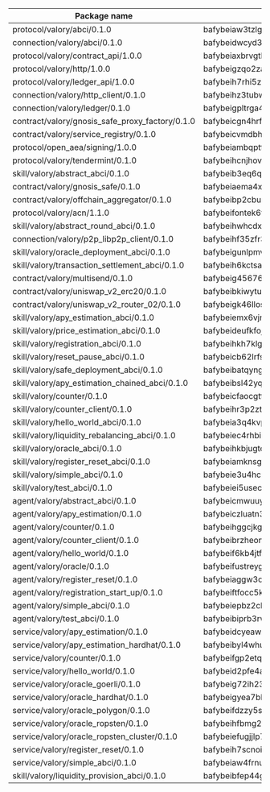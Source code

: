

| Package name | Package hash |
| ----------------------------------------------- | ------------------------------------------------- |
| protocol/valory/abci/0.1.0                      | bafybeiaw3tzlg3rkvnn5fcufblktmfwngmxugn4yo7pyjp76zz6aqtqcay |
| connection/valory/abci/0.1.0                    | bafybeidwcyd3zekabzih56y3hhsh75irzwkfp5xyj4ms6cfkudrfg73wsa |
| protocol/valory/contract_api/1.0.0              | bafybeiaxbrvgtbdrh4lslskuxyp4awyr4whcx3nqq5yrr6vimzsxg5dy64 |
| protocol/valory/http/1.0.0                      | bafybeigzqo2zaakcjtzzsm6dh4x73v72xg6ctk6muyp5uq5ueb7y34fbxy |
| protocol/valory/ledger_api/1.0.0                | bafybeih7rhi5zvfvwakx5ifgxsz2cfipeecsh7bm3gnudjxtvhrygpcftq |
| connection/valory/http_client/0.1.0             | bafybeihz3tubwado7j3wlivndzzuj3c6fdsp4ra5r3nqixn3ufawzo3wii |
| connection/valory/ledger/0.1.0                  | bafybeigpltrga4ggf4nejvl7l32zioyk77jzodvhthjwd3uvdkuxedvnz4 |
| contract/valory/gnosis_safe_proxy_factory/0.1.0 | bafybeicgn4hrfnjqqrpq2yjyuifpp24liwijsnvwzkfl7wdixlfmqgqesy |
| contract/valory/service_registry/0.1.0          | bafybeicvmdbhovr247vvunz5rer7sai74jxxavfwxyundiq3ebfxc2pvya |
| protocol/open_aea/signing/1.0.0                 | bafybeiambqptflge33eemdhis2whik67hjplfnqwieoa6wblzlaf7vuo44 |
| protocol/valory/tendermint/0.1.0                | bafybeihcnjhovvyyfbkuw5sjyfx2lfd4soeocfqzxz54g67333m6nk5gxq |
| skill/valory/abstract_abci/0.1.0                | bafybeib3eq6qk7sz5cmrytl4rwyrmyupps2hhvncghc7q3bwvyh3fwetpy |
| contract/valory/gnosis_safe/0.1.0               | bafybeiaema4xgfolq3nx26zu4o3kafro4aubmsjfwvzi5tfbp3fwg4cmoa |
| contract/valory/offchain_aggregator/0.1.0       | bafybeibp2cbuaxj4sthoaf5vdbdos6am2kqcbomrt2x6cyqsmxu34jabbu |
| protocol/valory/acn/1.1.0                       | bafybeifontek6tvaecatoauiule3j3id6xoktpjubvuqi3h2jkzqg7zh7a |
| skill/valory/abstract_round_abci/0.1.0          | bafybeihwhcdxbxxx6bodp27b5visoo67mgkleoawsrvaolxxa3d3gnus2u |
| connection/valory/p2p_libp2p_client/0.1.0       | bafybeihf35zfr35qsvfte4vbi7njvuzfx4httysw7owmlux53gvxh2or54 |
| skill/valory/oracle_deployment_abci/0.1.0       | bafybeigunlpmv2h6ewnf2frbn5oyixo73za63ma5poxblgmkaq3tf6oxlm |
| skill/valory/transaction_settlement_abci/0.1.0  | bafybeih6kctsaz3vxhb2w2gzqv6wgsxcku67tzbqmcdqdpzp7myco42dua |
| contract/valory/multisend/0.1.0                 | bafybeig45676hbh4c3p3mujrrskxgxww4cxdyyginlg5rmmav6orv4gtya |
| contract/valory/uniswap_v2_erc20/0.1.0          | bafybeibkiwytuhhvxbisoxcybrx4lfstk6bvtriltles7fxxpy37yq45ja |
| contract/valory/uniswap_v2_router_02/0.1.0      | bafybeigk46llosgsfz3zp7gdz44t4libzqqqq7zi6d5wsjpz43evn6ww4m |
| skill/valory/apy_estimation_abci/0.1.0          | bafybeiemx6vjrwwibsom77svskepxdqr6kvin2abvjmavtmmr2yjc2cjlm |
| skill/valory/price_estimation_abci/0.1.0        | bafybeideufkfojiez4kuyvxaxze66u53pf47mkgkpw6vb2sub6f3656gsa |
| skill/valory/registration_abci/0.1.0            | bafybeihkh7klg23m3v2kokpi5dmzv24qymsrjhcvesdst57yhbtyvx6b74 |
| skill/valory/reset_pause_abci/0.1.0             | bafybeicb62lrfs3ia3vtoavmszjriimmup56h6you4dxjzn6zi6k6nribe |
| skill/valory/safe_deployment_abci/0.1.0         | bafybeibatqyngxw7cscu6vxcuqs5fxocdjwgc7aqst6m3sg6yrk2d6wquu |
| skill/valory/apy_estimation_chained_abci/0.1.0  | bafybeibsl42yqvujtjwbmbsz4caw3viqqv7es5zhe5eddagbkiexjmqdqa |
| skill/valory/counter/0.1.0                      | bafybeicfaocgtfol5opegsa6ovtgpdl4vac5e4cny4iyo6spiiqlihiicu |
| skill/valory/counter_client/0.1.0               | bafybeihr3p2ztqpbgzuo4xi7gwq4hjcc3khibirritnxkajaugshlzxjke |
| skill/valory/hello_world_abci/0.1.0             | bafybeia3q4kvp4fwx423aiducvabx6xvl2jhhwtm6xpdcitqbju33rc5ry |
| skill/valory/liquidity_rebalancing_abci/0.1.0   | bafybeiec4rhbilu644splhqfcyvaeuny6eurxhdfop746sfgst4tu46g3a |
| skill/valory/oracle_abci/0.1.0                  | bafybeihkbjugtcyozmcat2hsijeiciskdsii7fl2567ebiovovywizlvfe |
| skill/valory/register_reset_abci/0.1.0          | bafybeiamknsg5wi22kqt46dthoml7sbjygq4d4lv7hncsacqhoe4updchm |
| skill/valory/simple_abci/0.1.0                  | bafybeie3u4hcn3s3gnhhrjmwq5q4ook5ntxd3hpmr7xmpcd7gi3fn5wje4 |
| skill/valory/test_abci/0.1.0                    | bafybeiei5useckwaw5kengy6uececd3iozp73pah27r2qonv455wgna6we |
| agent/valory/abstract_abci/0.1.0                | bafybeicmwuuym4my2ohskmm4av42l5ovsi4pklo56l2ihxm5m3sixp4aoy |
| agent/valory/apy_estimation/0.1.0               | bafybeiczluatn3gcm5v6lpintf2kp5wnzkms5bugzm46pl3gvka7hqq22q |
| agent/valory/counter/0.1.0                      | bafybeihggcjkgndqze3fln3o33kntxettt5yvkwlb3j2bgb3lsxwgr46xy |
| agent/valory/counter_client/0.1.0               | bafybeibrzheonnpbkihtov7e45yhs5azgo57k5ogxnykucpyv6sprufb7m |
| agent/valory/hello_world/0.1.0                  | bafybeif6kb4jtf2yhmol4ijps2awgsefi4ti7ydgmhi26qgke2mlehjoua |
| agent/valory/oracle/0.1.0                       | bafybeifustreygzfby6zvjqz5oxpog6h5o6xw2crzijw4cxj7h5rorkmcq |
| agent/valory/register_reset/0.1.0               | bafybeiaggw3oxqsgjqcaoi6y4wo52mj6sy55tmip7n5v7bufvdrsdwgfki |
| agent/valory/registration_start_up/0.1.0        | bafybeiftfocc5kbwk7kvdh2wqlsrb3nbiw55rnpvfrcnbvnvqer6jnddii |
| agent/valory/simple_abci/0.1.0                  | bafybeiepbz2cbspxbwykbqoesvbvglvprxffxwitycvcd5ksr6s2tlcuu4 |
| agent/valory/test_abci/0.1.0                    | bafybeibiprb3rw7wlh4vew3z37iqwqedbb2lltl3uqteaz6f3p5idlqsci |
| service/valory/apy_estimation/0.1.0             | bafybeidcyeawzu2is5bm6lb6pbcs424rp7pk3nkb6indnnanhm7y2hjtce |
| service/valory/apy_estimation_hardhat/0.1.0     | bafybeibyl4whuudtjlj26slswcb56523lyggwqzlffc4q2eiduekgrietm |
| service/valory/counter/0.1.0                    | bafybeifgp2etqumtxezy3ipqhpg2ormw5ubzmngvousjpxlj7xjz3fxdzq |
| service/valory/hello_world/0.1.0                | bafybeid2pfe4awx3u3gx5l5kjgchpuxytpwobbxd55slcmihgtjayl3bxq |
| service/valory/oracle_goerli/0.1.0              | bafybeig72ih23ks4ncfbkduvc7w4ght3z7ylxj7k667srvz2dfde2hbwiu |
| service/valory/oracle_hardhat/0.1.0             | bafybeigyea7bhxjxlttwgccd65asijcp5szgej7yd4ysv7jf2lix3jvdf4 |
| service/valory/oracle_polygon/0.1.0             | bafybeifdzzy5s4sdhwz6s2sqqe6lvqmbpp7orahrciyhpjfzloit7drp5i |
| service/valory/oracle_ropsten/0.1.0             | bafybeihfbmg2r5kuyr3cfomf6vlwsgudshwq7wth7lw2jmxqpj6fg7rfrm |
| service/valory/oracle_ropsten_cluster/0.1.0     | bafybeiefugjjlp7tdss7zsvrqap6dxdphjtrdqannszhu34y7xofdxclxy |
| service/valory/register_reset/0.1.0             | bafybeih7scnoir5dz6pyvh423ryoiz3fhazmtltklik25wp6pqy426xt7i |
| service/valory/simple_abci/0.1.0                | bafybeiaw4frnul4hstzhoa32evtpecejtwrv4dpx7sh4axqr6hhta3lcui |
| skill/valory/liquidity_provision_abci/0.1.0     | bafybeibfep44go267xt2tzipbqnuvwfo23affzyipyw44r3pkxlwzodrpe |

